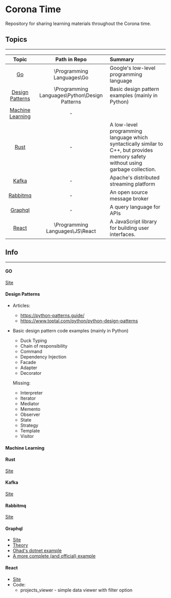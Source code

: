 # Corona Time
Repository for sharing learning materials throughout the Corona time.

## Topics
---

Topic | Path in Repo | Summary 
:----:|:------------:|:------
[Go](#Go) | \Programming Languages\Go | Google's low-level programming language
[Design Patterns](#Design-Patterns) | \Programming Languages\Python\Design Patterns | Basic design pattern examples (mainly in Python)
[Machine Learning](#Machine-Learning) | - |
[Rust](#Rust) | - | A low-level programming language which syntactically similar to C++, but provides memory safety without using garbage collection.
[Kafka](#Kafka) | - | Apache's distributed streaming platform
[Rabbitmq](#Rabbitmq) | - | An open source message broker
[Graphql](#Graphql) | - | A query language for APIs
[React](#React) | \Programming Languages\JS\React | A JavaScript library for building user interfaces.

## Info
---
#### GO
[Site](https://golang.org/)

#### Design Patterns

* Articles: 
  - https://python-patterns.guide/
  - https://www.toptal.com/python/python-design-patterns

* Basic design pattern code examples (mainly in Python)<br>
  - Duck Typing
  - Chain of responsibility
  - Command
  - Dependency Injection
  - Facade
  - Adapter
  - Decorator

  Missing:
  - Interpreter
  - Iterator
  - Mediator
  - Memento
  - Observer
  - State
  - Strategy
  - Template
  - Visitor

#### Machine Learning

#### Rust
[Site](https://www.rust-lang.org/)

#### Kafka
[Site](https://kafka.apache.org/)

#### Rabbitmq
[Site](https://www.rabbitmq.com/)

#### Graphql
* [Site](https://graphql.org/)
* [Theory](https://www.howtographql.com/)
* [Ohad's dotnet example](https://github.com/oazmiry/products)
* [A more complete (and official) example](https://github.com/graphql-dotnet/graphql-dotnet/tree/master/src/GraphQL.StarWars)

#### React
* [Site](https://reactjs.org/)
* Code:
  * projects_viewer - simple data viewer with filter option
